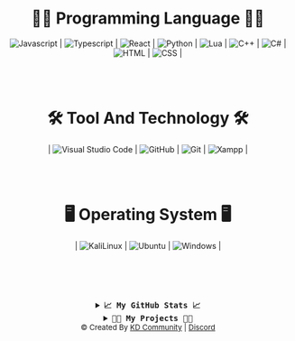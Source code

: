 <div align="center">
</div>

<br><br>

<h1 align="center">👨‍💻 Programming Language 👨‍💻</h1>

<div align="center">
	<img src="https://img.shields.io/badge/Javascript%20-%23323330.svg?style=social&logo=Javascript&logoColor=black" alt="Javascript" /> | 
	<img src="https://img.shields.io/badge/Typesciprt%20-%23323330.svg?style=social&logo=Typescript&logoColor=black" alt="Typescript" /> | 
	<img src="https://img.shields.io/badge/React%20-%23323330.svg?style=social&logo=React&logoColor=black" alt="React" /> | 
	<img src="https://img.shields.io/badge/Python%20-%23323330.svg?style=social&logo=Python&logoColor=black" alt="Python" /> | 
	<img src="https://img.shields.io/badge/Lua%20-%23323330.svg?style=social&logo=Lua&logoColor=black" alt="Lua" /> | 
	<img src="https://img.shields.io/badge/C++%20-%23323330.svg?style=social&logo=c%2B%2B&logoColor=black" alt="C++" /> | 
	<img src="https://img.shields.io/badge/C%23%20-%23323330.svg?style=social&logo=c-sharp&logoColor=black" alt="C#" /> | 
	<img src="https://img.shields.io/badge/HTML%20-%23323330.svg?style=social&logo=HTML5&logoColor=black" alt="HTML" /> | 
	<img src="https://img.shields.io/badge/CSS%20-%23323330.svg?style=social&logo=CSS3&logoColor=black" alt="CSS" /> | 

	
</div>

<br><br>

<h1 align="center">🛠️ Tool And Technology 🛠️</h1>

<div align="center">
     | <img src="https://img.shields.io/badge/-Visual%20Studio%20Code-05122A?style=social&logo=visual-studio-code&logoColor=black" alt="Visual Studio Code" /> | 
    <img src="https://img.shields.io/badge/GitHub%20-%23323330.svg?style=social&logo=GitHub&logoColor=black" alt="GitHub" /> | 
    <img src="https://img.shields.io/badge/Git%20-%23323330.svg?style=social&logo=Git&logoColor=black" alt="Git" /> | 
    <img src="https://img.shields.io/badge/Xampp%20-%23323330.svg?style=social&logo=Xampp&logoColor=black" alt="Xampp" /> | 

</div>

<br><br>

<h1 align="center">🖥 Operating System 🖥</h1>

<p align="center">
   | <img src="https://img.shields.io/badge/-Kali_Linux-05122A?style=social&logo=KaliLinux&logoColor=black" alt="KaliLinux" /> | 
  <img src="https://img.shields.io/badge/Ubuntu%20-%23323330.svg?style=social&logo=ubuntu&logoColor=black" alt="Ubuntu" /> | 
  <img src="https://img.shields.io/badge/Windows%20-%23323330.svg?style=social&logo=windows&logoColor=black" alt="Windows" /> | 
</p>

<br><br>


<h1 align="center"> </h1>

</hr>

<details align="center">
  <summary align="center"><b align="center"><samp align="center">📈 My GitHub Stats 📈</samp></b></summary>
<br>
	
## &#x1f4c8; GitHub Stats

<a href="https://github.com/AshkanKD/">
  <img align="center" src="https://github-readme-stats.vercel.app/api/top-langs/?username=AshkanKD&title_color=ffffff&text_color=c9cacc&icon_color=2bbc8a&bg_color=1d1f21&langs_count=3" />
</a>
<a href="https://github.com/AshkanKD/">
  <img align="center" src="https://github-readme-stats.vercel.app/api?username=AshkanKD&show_icons=true&line_height=27&count_private=true&title_color=ffffff&text_color=c9cacc&icon_color=2bbc8a&bg_color=1d1f21" alt="Martin's GitHub Stats" />
</a>

<a href="https://github.com/AshkanKD/AshkanKD">
  <img align="center" src="https://github-readme-stats.vercel.app/api/pin/?username=AshkanKD&repo=AshkanKD&title_color=ffffff&text_color=c9cacc&icon_color=2bbc8a&bg_color=1d1f21" />
</a>


<a href="https://github.com/AshkanKD/discord-guide-fa">
  <img align="center" src="https://github-readme-stats.vercel.app/api/pin/?username=AshkanKD&repo=AshkanKD&title_color=ffffff&text_color=c9cacc&icon_color=2bbc8a&bg_color=1d1f21" />
</a>    

<a href="https://github.com/AshkanKD/discord-guide-fa">
  <img align="center" src="[https://github-readme-stats.vercel.app/api/pin/?username=AshkanKD&repo=AshkanKD&title_color=ffffff&text_color=c9cacc&icon_color=2bbc8a&bg_color=1d1f21](https://activity-graph.herokuapp.com/graph?username=AshkanKDtitle_color=ffffff&text_color=c9cacc&icon_color=2bbc8a&bg_color=1d1f21
)" />
</a>  
</details>

</hr>

</hr>

<details align="center">
  <summary align="center"><b align="center"><samp align="center">👨‍💻 My Projects 👨‍💻</samp></b></summary>
<br>


<img width="120" height="120" align="left" style="float: left; margin: 0 10px 0 0;" alt="KDStore.ir" src="https://kdstore.ir/wp-content/uploads/2022/03/logo1.png">  

##  KD Store
Game Store
	
WebSite: <a href="https://kdstore.ir">KDStore.ir</a>

---

<img width="120" height="120" align="left" style="float: left; margin: 0 10px 0 0;" alt="DJ V" src="https://cdn.discordapp.com/attachments/849213521735974912/849213597481041920/RIng_bot.png">  

##  DJ V
✅  ✅
	
Invite DJ V : <a href="https://discord.com/api/oauth2/authorize?client_id=836023757805715477&permissions=234253376&scope=bot%20applications.commands">Link</a>

---
	
</details>

</hr>

<div align="center"><font size="2px;"> © Created By <a href="https://github.com/KDCommunity">KD Community</a> | <a href="https://discord.gg/t9wq3xsCya">Discord</a></a></font></div>
